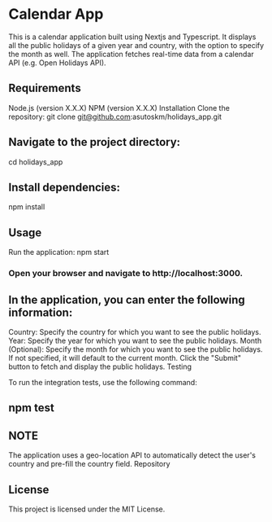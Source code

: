 # Calendar App

This is a calendar application built using Nextjs and Typescript. It displays all the public holidays of a given year and country, with the option to specify the month as well. The application fetches real-time data from a calendar API (e.g. Open Holidays API).

## Requirements
Node.js (version X.X.X)
NPM (version X.X.X)
Installation
Clone the repository:
git clone git@github.com:asutoskm/holidays_app.git

## Navigate to the project directory:
cd holidays_app

## Install dependencies:
npm install

## Usage
Run the application:
npm start


### Open your browser and navigate to http://localhost:3000.

## In the application, you can enter the following information:

Country: Specify the country for which you want to see the public holidays.
Year: Specify the year for which you want to see the public holidays.
Month (Optional): Specify the month for which you want to see the public holidays. If not specified, it will default to the current month.
Click the "Submit" button to fetch and display the public holidays.
Testing

To run the integration tests, use the following command:

## npm test

## NOTE
The application uses a geo-location API to automatically detect the user's country and pre-fill the country field.
Repository

## License

This project is licensed under the MIT License.